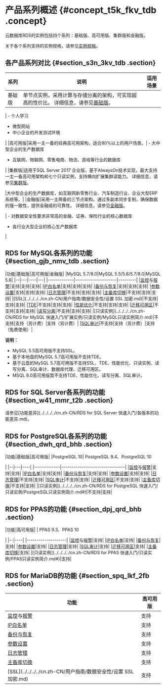 # 产品系列概述 {#concept_t5k_fkv_tdb .concept}

云数据库RDS的实例包括四个系列：基础版、高可用版、集群版和金融版。

关于各个系列支持的实例规格，请参见[实例规格](cn.zh-CN/云数据库RDS简介/实例规格/实例规格族.md)。

## 各产品系列对比 {#section_s3n_3kv_tdb .section}

|系列|说明|适用场景|
|--|--|----|
|基础版|单节点实例，采用计算与存储分离的架构，可实现超高的性价比。 详细信息，请参见[基础版](cn.zh-CN/云数据库RDS简介/产品系列/基础版.md#)。

 | -   个人学习
-   微型网站
-   中小企业的开发测试环境

 |
|高可用版|采用一主一备的经典高可用架构，适合80%以上的用户场景。| -   大中型企业的生产数据库
-   互联网、物联网、零售电商、物流、游戏等行业的数据库

 |
|集群版|适用于SQL Server 2017 企业版，基于AlwaysOn技术实现，最大支持一主一备高可用架构和七个只读实例，支持横向扩展集群读能力。 详细信息，请参见[集群版](cn.zh-CN/云数据库RDS简介/产品系列/集群版.md)。

 |大中型企业的生产数据库，如互联网新零售行业、汽车制造行业、企业大型ERP系统等。|
|金融版|采用一主两备的三节点架构，通过多副本同步复制，确保数据的强一致性，提供金融级的可靠性。 详细信息，请参见[金融版](cn.zh-CN/云数据库RDS简介/产品系列/金融版.md#)。

 | -   对数据安全性要求非常高的金融、证券、保险行业的核心数据库
-   各行业大型企业的核心生产数据库

 |

## RDS for MySQL各系列的功能 {#section_gjb_nmv_tdb .section}

|功能|基础版|高可用版|金融版|
|MySQL 5.7/8.0|MySQL 5.5/5.6/5.7/8.0|MySQL 5.6|
|--|---|----|---|
|-------------|---------------------|---------|
|[监控](../../../../cn.zh-CN/用户指南/监控与报警/设置监控频率.md)与[报警](../../../../cn.zh-CN/用户指南/监控与报警/设置报警规则.md)|支持|支持|支持|
|[IP白名单](../../../../cn.zh-CN/用户指南/数据安全性/设置白名单.md)|支持|支持|支持|
|[备份与恢复](../../../../cn.zh-CN/用户指南/备份数据/备份RDS数据.md)|支持|支持|支持|
|[参数设置](../../../../cn.zh-CN/用户指南/实例管理/设置实例参数/使用控制台设置参数.md)|支持|支持|支持|
|[日志管理](../../../../cn.zh-CN/用户指南/日志管理.md)|不支持|支持|支持|
|[主备库切换](../../../../cn.zh-CN/用户指南/实例管理/切换主备实例.md)|不支持|支持|支持|
|[SSL](../../../../cn.zh-CN/用户指南/数据安全性/设置 SSL 加密.md)|不支持|支持|支持|
|[TDE](../../../../cn.zh-CN/用户指南/数据安全性/设置透明数据加密.md)|不支持|支持|支持|
|[性能优化](../../../../cn.zh-CN/用户指南/性能优化.md)|不支持|支持|支持|
|[迁移可用区](../../../../cn.zh-CN/用户指南/实例管理/迁移可用区.md)|不支持|支持|支持|
|[读写分离](../../../../cn.zh-CN/用户指南/读写分离/读写分离简介.md)|不支持|支持|支持|
|[只读实例](../../../../cn.zh-CN/RDS for MySQL 快速入门/扩展实例/只读实例/MySQL只读实例简介.md)|不支持|支持（另计费）|支持（另计费）|
|[SQL审计](../../../../cn.zh-CN/用户指南/数据安全性/SQL审计.md)|不支持|支持（另计费）|支持（免费使用）|

**说明：** 

-   MySQL 5.5高可用版不支持SSL。
-   基于本地盘的MySQL 5.7高可用版不支持TDE。
-   基于云盘的MySQL 5.7高可用版不支持SSL、TDE、性能优化、只读实例、读写分离、SQL审计、数据库代理、迁移可用区。
-   MSQL 8.0高可用版暂不支持TDE、性能优化、读写分离、SQL审计。

## RDS for SQL Server各系列的功能 {#section_w41_mmr_t2b .section}

请参见[功能差异](../../../../cn.zh-CN/RDS for SQL Server 快速入门/各版本的功能差异.md)。

## RDS for PostgreSQL各系列的功能 {#section_dwh_qrd_bhb .section}

|功能|基础版|高可用版|
|PostgreSQL 10| PostgreSQL 9.4、PostgreSQL 10

 |
|--|---|----|
|-------------|--------------------------------|
|[监控](../../../../cn.zh-CN/用户指南/监控与报警/设置监控频率.md)与[报警](../../../../cn.zh-CN/用户指南/监控与报警/设置报警规则.md)|支持|支持|
|[IP白名单](../../../../cn.zh-CN/用户指南/数据安全性/设置白名单.md)|支持|支持|
|[备份与恢复](../../../../cn.zh-CN/用户指南/备份数据/备份RDS数据.md)|支持|支持|
|[参数设置](../../../../cn.zh-CN/用户指南/实例管理/设置实例参数/使用控制台设置参数.md)|支持|支持|
|[日志管理](../../../../cn.zh-CN/用户指南/日志管理.md)|不支持|支持|
|[SQL审计](../../../../cn.zh-CN/用户指南/数据安全性/SQL审计.md)|不支持|支持|
|[迁移可用区](../../../../cn.zh-CN/用户指南/实例管理/迁移可用区.md)|不支持|支持|
|[主备库切换](../../../../cn.zh-CN/用户指南/实例管理/切换主备实例.md)|不支持|支持|
|[只读实例](../../../../cn.zh-CN/RDS for PostgreSQL 快速入门/只读实例/PostgreSQL只读实例简介.md#)|不支持|支持|

## RDS for PPAS的功能 {#section_dpj_qrd_bhb .section}

|功能|高可用版|
| PPAS 9.3、PPAS 10

 |
|--|----|
|--------------------|
|[监控](../../../../cn.zh-CN/用户指南/监控与报警/设置监控频率.md)与[报警](../../../../cn.zh-CN/用户指南/监控与报警/设置报警规则.md)|支持|
|[IP白名单](../../../../cn.zh-CN/用户指南/数据安全性/设置白名单.md)|支持|
|[备份与恢复](../../../../cn.zh-CN/用户指南/备份数据/备份RDS数据.md)|支持|
|[参数设置](../../../../cn.zh-CN/用户指南/实例管理/设置实例参数/使用控制台设置参数.md)|支持|
|[日志管理](../../../../cn.zh-CN/用户指南/日志管理.md)|支持|
|[SQL审计](../../../../cn.zh-CN/用户指南/数据安全性/SQL审计.md)|支持|
|[迁移可用区](../../../../cn.zh-CN/用户指南/实例管理/迁移可用区.md)|支持|
|[主备库切换](../../../../cn.zh-CN/用户指南/实例管理/切换主备实例.md)|支持|
|[只读实例](../../../../cn.zh-CN/RDS for PPAS 快速入门/只读实例/PPAS只读实例简介.md#)|支持|

## RDS for MariaDB的功能 {#section_spq_lkf_2fb .section}

|功能|高可用版|
|--|----|
|[监控](../../../../cn.zh-CN/用户指南/监控与报警/设置监控频率.md)与[报警](../../../../cn.zh-CN/用户指南/监控与报警/设置报警规则.md)|支持|
|[IP白名单](../../../../cn.zh-CN/用户指南/数据安全性/设置白名单.md)|支持|
|[备份与恢复](../../../../cn.zh-CN/用户指南/备份数据/备份RDS数据.md)|支持|
|[参数设置](../../../../cn.zh-CN/用户指南/实例管理/设置实例参数/使用控制台设置参数.md)|支持|
|[日志管理](../../../../cn.zh-CN/用户指南/日志管理.md)|支持|
|[主备库切换](../../../../cn.zh-CN/用户指南/实例管理/切换主备实例.md)|支持|
|[SSL](../../../../cn.zh-CN/用户指南/数据安全性/设置 SSL 加密.md)|支持|

